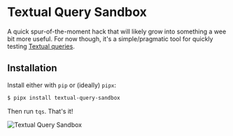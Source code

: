 # Textual Query Sandbox

A quick spur-of-the-moment hack that will likely grow into something a wee
bit more useful. For now though, it's a simple/pragmatic tool for quickly
testing [Textual queries](https://textual.textualize.io/guide/queries/).

## Installation

Install either with `pip` or (ideally) `pipx`:

```sh
$ pipx install textual-query-sandbox
```

Then run `tqs`. That's it!

![Textual Query Sandbox](https://raw.githubusercontent.com/davep/textual-query-sandbox/main/tqs.png)

[//]: # (README.md ends here)
